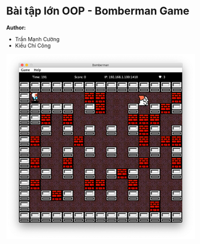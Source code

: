 # Bài tập lớn OOP - Bomberman Game  

  **Author:**
 - Trần Mạnh Cường   
 - Kiều Chí Công
<img src="res/screenshot.png" alt="drawing" width="600"/>